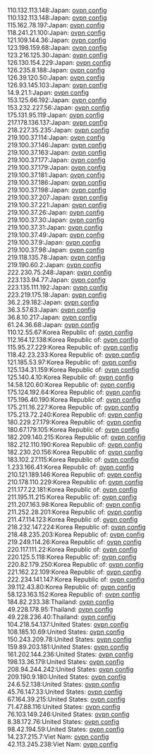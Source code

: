110.132.113.148:Japan: [ovpn config](vpn/110_132_113_148.ovpn)  
110.132.113.148:Japan: [ovpn config](vpn/110_132_113_148.ovpn)  
115.162.78.197:Japan: [ovpn config](vpn/115_162_78_197.ovpn)  
118.241.21.100:Japan: [ovpn config](vpn/118_241_21_100.ovpn)  
121.109.144.36:Japan: [ovpn config](vpn/121_109_144_36.ovpn)  
123.198.159.68:Japan: [ovpn config](vpn/123_198_159_68.ovpn)  
123.216.125.30:Japan: [ovpn config](vpn/123_216_125_30.ovpn)  
126.130.154.229:Japan: [ovpn config](vpn/126_130_154_229.ovpn)  
126.235.8.188:Japan: [ovpn config](vpn/126_235_8_188.ovpn)  
126.39.120.50:Japan: [ovpn config](vpn/126_39_120_50.ovpn)  
126.93.145.103:Japan: [ovpn config](vpn/126_93_145_103.ovpn)  
14.9.21.1:Japan: [ovpn config](vpn/14_9_21_1.ovpn)  
153.125.66.192:Japan: [ovpn config](vpn/153_125_66_192.ovpn)  
153.232.227.56:Japan: [ovpn config](vpn/153_232_227_56.ovpn)  
175.131.95.119:Japan: [ovpn config](vpn/175_131_95_119.ovpn)  
217.178.136.137:Japan: [ovpn config](vpn/217_178_136_137.ovpn)  
218.227.35.235:Japan: [ovpn config](vpn/218_227_35_235.ovpn)  
219.100.37.114:Japan: [ovpn config](vpn/219_100_37_114.ovpn)  
219.100.37.146:Japan: [ovpn config](vpn/219_100_37_146.ovpn)  
219.100.37.163:Japan: [ovpn config](vpn/219_100_37_163.ovpn)  
219.100.37.177:Japan: [ovpn config](vpn/219_100_37_177.ovpn)  
219.100.37.179:Japan: [ovpn config](vpn/219_100_37_179.ovpn)  
219.100.37.181:Japan: [ovpn config](vpn/219_100_37_181.ovpn)  
219.100.37.186:Japan: [ovpn config](vpn/219_100_37_186.ovpn)  
219.100.37.198:Japan: [ovpn config](vpn/219_100_37_198.ovpn)  
219.100.37.207:Japan: [ovpn config](vpn/219_100_37_207.ovpn)  
219.100.37.221:Japan: [ovpn config](vpn/219_100_37_221.ovpn)  
219.100.37.26:Japan: [ovpn config](vpn/219_100_37_26.ovpn)  
219.100.37.30:Japan: [ovpn config](vpn/219_100_37_30.ovpn)  
219.100.37.31:Japan: [ovpn config](vpn/219_100_37_31.ovpn)  
219.100.37.49:Japan: [ovpn config](vpn/219_100_37_49.ovpn)  
219.100.37.9:Japan: [ovpn config](vpn/219_100_37_9.ovpn)  
219.100.37.98:Japan: [ovpn config](vpn/219_100_37_98.ovpn)  
219.118.135.78:Japan: [ovpn config](vpn/219_118_135_78.ovpn)  
219.190.60.2:Japan: [ovpn config](vpn/219_190_60_2.ovpn)  
222.230.75.248:Japan: [ovpn config](vpn/222_230_75_248.ovpn)  
223.133.94.77:Japan: [ovpn config](vpn/223_133_94_77.ovpn)  
223.135.111.192:Japan: [ovpn config](vpn/223_135_111_192.ovpn)  
223.219.175.18:Japan: [ovpn config](vpn/223_219_175_18.ovpn)  
36.2.29.182:Japan: [ovpn config](vpn/36_2_29_182.ovpn)  
36.3.57.63:Japan: [ovpn config](vpn/36_3_57_63.ovpn)  
36.8.10.217:Japan: [ovpn config](vpn/36_8_10_217.ovpn)  
61.24.36.68:Japan: [ovpn config](vpn/61_24_36_68.ovpn)  
110.12.55.67:Korea Republic of: [ovpn config](vpn/110_12_55_67.ovpn)  
112.164.12.138:Korea Republic of: [ovpn config](vpn/112_164_12_138.ovpn)  
115.95.27.229:Korea Republic of: [ovpn config](vpn/115_95_27_229.ovpn)  
118.42.23.233:Korea Republic of: [ovpn config](vpn/118_42_23_233.ovpn)  
121.185.53.97:Korea Republic of: [ovpn config](vpn/121_185_53_97.ovpn)  
125.134.31.159:Korea Republic of: [ovpn config](vpn/125_134_31_159.ovpn)  
125.140.4.10:Korea Republic of: [ovpn config](vpn/125_140_4_10.ovpn)  
14.58.120.60:Korea Republic of: [ovpn config](vpn/14_58_120_60.ovpn)  
175.124.192.64:Korea Republic of: [ovpn config](vpn/175_124_192_64.ovpn)  
175.196.40.190:Korea Republic of: [ovpn config](vpn/175_196_40_190.ovpn)  
175.211.16.227:Korea Republic of: [ovpn config](vpn/175_211_16_227.ovpn)  
175.213.72.240:Korea Republic of: [ovpn config](vpn/175_213_72_240.ovpn)  
180.229.27.179:Korea Republic of: [ovpn config](vpn/180_229_27_179.ovpn)  
180.67.179.105:Korea Republic of: [ovpn config](vpn/180_67_179_105.ovpn)  
182.209.140.215:Korea Republic of: [ovpn config](vpn/182_209_140_215.ovpn)  
182.212.110.190:Korea Republic of: [ovpn config](vpn/182_212_110_190.ovpn)  
182.230.20.156:Korea Republic of: [ovpn config](vpn/182_230_20_156.ovpn)  
183.102.27.115:Korea Republic of: [ovpn config](vpn/183_102_27_115.ovpn)  
1.233.166.41:Korea Republic of: [ovpn config](vpn/1_233_166_41.ovpn)  
210.121.189.146:Korea Republic of: [ovpn config](vpn/210_121_189_146.ovpn)  
210.178.110.229:Korea Republic of: [ovpn config](vpn/210_178_110_229.ovpn)  
211.177.22.181:Korea Republic of: [ovpn config](vpn/211_177_22_181.ovpn)  
211.195.11.215:Korea Republic of: [ovpn config](vpn/211_195_11_215.ovpn)  
211.207.163.98:Korea Republic of: [ovpn config](vpn/211_207_163_98.ovpn)  
211.252.28.201:Korea Republic of: [ovpn config](vpn/211_252_28_201.ovpn)  
211.47.114.123:Korea Republic of: [ovpn config](vpn/211_47_114_123.ovpn)  
218.232.147.224:Korea Republic of: [ovpn config](vpn/218_232_147_224.ovpn)  
218.48.235.203:Korea Republic of: [ovpn config](vpn/218_48_235_203.ovpn)  
219.249.114.26:Korea Republic of: [ovpn config](vpn/219_249_114_26.ovpn)  
220.117.111.22:Korea Republic of: [ovpn config](vpn/220_117_111_22.ovpn)  
220.125.5.118:Korea Republic of: [ovpn config](vpn/220_125_5_118.ovpn)  
220.82.179.250:Korea Republic of: [ovpn config](vpn/220_82_179_250.ovpn)  
221.162.22.109:Korea Republic of: [ovpn config](vpn/221_162_22_109.ovpn)  
222.234.141.147:Korea Republic of: [ovpn config](vpn/222_234_141_147.ovpn)  
39.112.43.80:Korea Republic of: [ovpn config](vpn/39_112_43_80.ovpn)  
58.123.163.152:Korea Republic of: [ovpn config](vpn/58_123_163_152.ovpn)  
184.82.233.38:Thailand: [ovpn config](vpn/184_82_233_38.ovpn)  
49.228.178.95:Thailand: [ovpn config](vpn/49_228_178_95.ovpn)  
49.228.236.40:Thailand: [ovpn config](vpn/49_228_236_40.ovpn)  
104.218.54.137:United States: [ovpn config](vpn/104_218_54_137.ovpn)  
108.185.10.69:United States: [ovpn config](vpn/108_185_10_69.ovpn)  
150.243.209.78:United States: [ovpn config](vpn/150_243_209_78.ovpn)  
159.89.203.181:United States: [ovpn config](vpn/159_89_203_181.ovpn)  
161.202.144.236:United States: [ovpn config](vpn/161_202_144_236.ovpn)  
198.13.36.179:United States: [ovpn config](vpn/198_13_36_179.ovpn)  
208.94.244.242:United States: [ovpn config](vpn/208_94_244_242.ovpn)  
209.190.9.180:United States: [ovpn config](vpn/209_190_9_180.ovpn)  
24.6.52.138:United States: [ovpn config](vpn/24_6_52_138.ovpn)  
45.76.147.33:United States: [ovpn config](vpn/45_76_147_33.ovpn)  
67.164.39.215:United States: [ovpn config](vpn/67_164_39_215.ovpn)  
71.47.88.116:United States: [ovpn config](vpn/71_47_88_116.ovpn)  
76.103.149.246:United States: [ovpn config](vpn/76_103_149_246.ovpn)  
8.38.172.76:United States: [ovpn config](vpn/8_38_172_76.ovpn)  
98.42.194.59:United States: [ovpn config](vpn/98_42_194_59.ovpn)  
14.237.215.7:Viet Nam: [ovpn config](vpn/14_237_215_7.ovpn)  
42.113.245.238:Viet Nam: [ovpn config](vpn/42_113_245_238.ovpn)  
